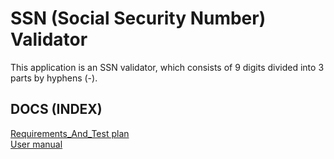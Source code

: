 # SSN (Social Security Number) Validator
This application is an SSN validator, which consists of 9 digits divided into 3 parts by hyphens (-).

## DOCS (INDEX)

[Requirements_And_Test plan](https://github.com/BelkisVasquez0609/002Assigment-SSN/blob/master/Docs/Requirements_And_Test%20plan.md) \
[User manual](https://github.com/BelkisVasquez0609/002Assigment-SSN/blob/master/Docs/User%20manual.md)
